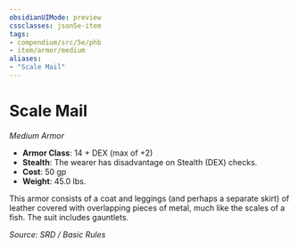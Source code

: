 ```yaml
---
obsidianUIMode: preview
cssclasses: json5e-item
tags:
- compendium/src/5e/phb
- item/armor/medium
aliases: 
- "Scale Mail"
---
```

# Scale Mail
*Medium Armor*  

- **Armor Class**: 14 + DEX (max of +2)
- **Stealth**: The wearer has disadvantage on Stealth (DEX) checks.
- **Cost**: 50 gp
- **Weight**: 45.0 lbs.

This armor consists of a coat and leggings (and perhaps a separate skirt) of leather covered with overlapping pieces of metal, much like the scales of a fish. The suit includes gauntlets.

*Source: SRD / Basic Rules*